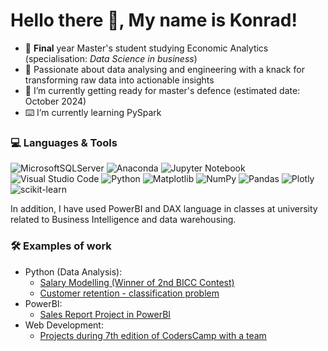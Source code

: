 # Hello there 👋, My name is Konrad!


- 📖 **Final** year Master's student studying Economic Analytics (specialisation: *Data Science in business*)
- 🧠 Passionate about data analysing and engineering with a knack for transforming raw data into actionable insights
- 🔭 I’m currently getting ready for master's defence (estimated date: October 2024)
- ⌨️ I’m currently learning PySpark

### 💻 Languages & Tools

![MicrosoftSQLServer](https://img.shields.io/badge/Microsoft%20SQL%20Server-CC2927?style=for-the-badge&logo=microsoft%20sql%20server&logoColor=white)
![Anaconda](https://img.shields.io/badge/Anaconda-%2344A833.svg?style=for-the-badge&logo=anaconda&logoColor=white)
![Jupyter Notebook](https://img.shields.io/badge/jupyter-%23FA0F00.svg?style=for-the-badge&logo=jupyter&logoColor=white)
![Visual Studio Code](https://img.shields.io/badge/Visual%20Studio%20Code-0078d7.svg?style=for-the-badge&logo=visual-studio-code&logoColor=white)
![Python](https://img.shields.io/badge/python-3670A0?style=for-the-badge&logo=python&logoColor=ffdd54)
![Matplotlib](https://img.shields.io/badge/Matplotlib-%23ffffff.svg?style=for-the-badge&logo=Matplotlib&logoColor=black)
![NumPy](https://img.shields.io/badge/numpy-%23013243.svg?style=for-the-badge&logo=numpy&logoColor=white)
![Pandas](https://img.shields.io/badge/pandas-%23150458.svg?style=for-the-badge&logo=pandas&logoColor=white)
![Plotly](https://img.shields.io/badge/Plotly-%233F4F75.svg?style=for-the-badge&logo=plotly&logoColor=white)
![scikit-learn](https://img.shields.io/badge/scikit--learn-%23F7931E.svg?style=for-the-badge&logo=scikit-learn&logoColor=white)

In addition, I have used PowerBI and DAX language in classes at university related to Business Intelligence and data warehousing.

### 🛠️ Examples of work

- Python (Data Analysis):
  - [Salary Modelling (Winner of 2nd BICC Contest)](https://github.com/KonTra7cf/ManagerialSalaryModelling)
  - [Customer retention - classification problem](https://github.com/KonTra7cf/customer_retention)
- PowerBI:
  - [Sales Report Project in PowerBI](https://github.com/KonTra7cf/PowerBI-SalesReportProject)
- Web Development:
  - [Projects during 7th edition of CodersCamp with a team](https://github.com/coders-camp-2021-best-team)

